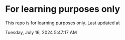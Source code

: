 # For learning purposes only
This repo is for learning purposes only.
Last updated at

Tuesday, July 16, 2024 5:47:17 AM

